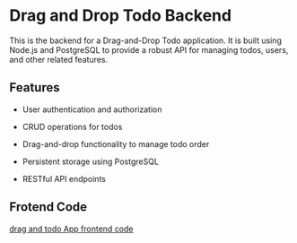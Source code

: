 # Drag and Drop Todo Backend

This is the backend for a Drag-and-Drop Todo application. It is built using Node.js and PostgreSQL to provide a robust API for managing todos, users, and other related features.

## Features


- User authentication and authorization

- CRUD operations for todos

- Drag-and-drop functionality to manage todo order

- Persistent storage using PostgreSQL

- RESTful API endpoints


## Frotend Code

[drag and todo App frontend code](https://github.com/PramisGrg/todo-app-drag-and-drop)

